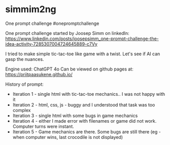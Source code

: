 # simmim2ng
One prompt challenge #onepromptchallenge

One prompt challenge started by Joosep Simm on linkedIn:
https://www.linkedin.com/posts/joosepsimm_one-prompt-challenge-the-idea-activity-7285307004724645889-c7Vy

I tried to make simple tic-tac-toe like game with a twist.
Let's see if AI can gasp the nuances.

Engine used:  ChatGPT 4o
Can be viewed on github pages at: https://priitpaasukene.github.io/

History of prompt:

* Iteration 1 - single html with tic-tac-toe mechanics.. I was not happy with it
* Iteration 2 - html, css, js - buggy and I understood that task was too complex
* Iteration 3 - single html with some bugs in game mechanics
* Iteration 4 - either I made error with filenames or game did not work. Computer turns were instant.
* Iteration 5 - Game mechanics are there. Some bugs are still there (eg - when computer wins, last crocodile is not displayed)
